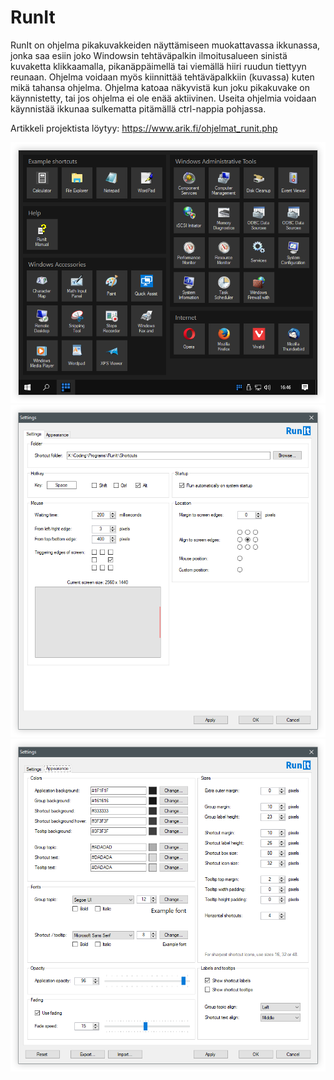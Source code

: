 # RunIt

RunIt on ohjelma pikakuvakkeiden näyttämiseen muokattavassa ikkunassa, jonka saa esiin joko Windowsin tehtäväpalkin ilmoitusalueen sinistä kuvaketta klikkaamalla, pikanäppäimellä tai viemällä hiiri ruudun tiettyyn reunaan. Ohjelma voidaan myös kiinnittää tehtäväpalkkiin (kuvassa) kuten mikä tahansa ohjelma. Ohjelma katoaa näkyvistä kun joku pikakuvake on käynnistetty, tai jos ohjelma ei ole enää aktiivinen. Useita ohjelmia voidaan käynnistää ikkunaa sulkematta pitämällä ctrl-nappia pohjassa.

Artikkeli projektista löytyy:
https://www.arik.fi/ohjelmat_runit.php

<img src="/docs/runit.png">
<img src="/docs/settings1.png">
<img src="/docs/settings2.png">